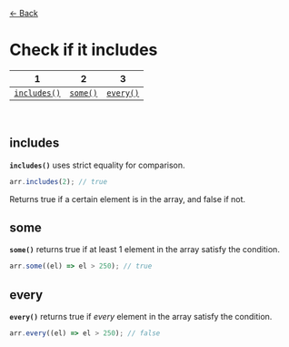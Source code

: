 [&larr; Back](./README.md)

# Check if it includes

|             1             |         2         |          3          |
| :-----------------------: | :---------------: | :-----------------: |
| [`includes()`](#includes) | [`some()`](#some) | [`every()`](#every) |

<br>

## includes

**`includes()`** uses strict equality for comparison.

```js
arr.includes(2); // true
```

Returns true if a certain element is in the array, and false if not.

## some

**`some()`** returns true if at least 1 element in the array satisfy the condition.

```js
arr.some((el) => el > 250); // true
```

## every

**`every()`** returns true if _every_ element in the array satisfy the condition.

```js
arr.every((el) => el > 250); // false
```

<br>
